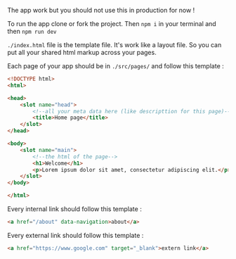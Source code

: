 The app work but you should not use this in production for now !

To run the app clone or fork the project. Then `npm i` in your terminal and then `npm run dev`

`./index.html` file is the template file. It's work like a layout file. So you can put all your shared html markup across your pages.

Each page of your app should be in `./src/pages/` and follow this template :

```html
<!DOCTYPE html>
<html>

<head>
    <slot name="head">
        <!--all your meta data here (like descripttion for this page)-->
        <title>Home page</title>
    </slot>
</head>

<body>
    <slot name="main">
        <!--the html of the page-->
        <h1>Welcome</h1>
        <p>Lorem ipsum dolor sit amet, consectetur adipiscing elit.</p>
    </slot>
</body>

</html>
```

Every internal link should follow this template :
```html
<a href="/about" data-navigation>about</a>
```

Every external link should follow this template :
```html
<a href="https://www.google.com" target="_blank">extern link</a>
```
